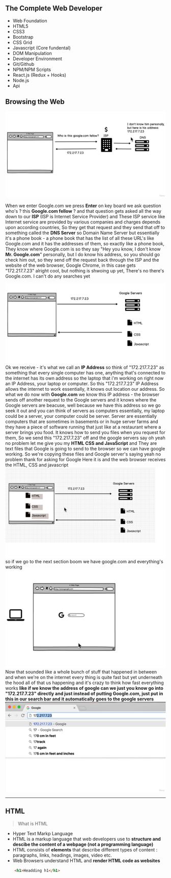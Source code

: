 ## The Complete Web Developer
* Web Foundation
* HTML5
* CSS3
* Bootstrap
* CSS Grid
* Javascript (Core fundental)
* DOM Manipulation
* Developer Environment
* Git/Github
* NPM/NPM Scripts
* React.js (Redux  + Hooks)
* Node.js
* Api

## Browsing the Web
![Image](./images/1.1-browsing-the-web.png)

When we enter Google.com we press __Enter__ on key board we ask question who's ? this __Google.com fellow__ ? and that question gets asked all the way down to our __ISP__ (ISP is Internet Service Provider) and These ISP service like Internet service are provided by various companies and charges depends upon according countries, So they get that request and they send that off to something called the __DNS Server__ so Domain Name Server but essentially it's a phone book - a phone book that has the list of all these URL's like Google.com and it has the addresses of them, so exactly like a phone book, They know where Google.com is so they say "Hey you know, I don't know __Mr. Google.com__" personally, but I do know his address, so you should go check him out, so they send off the request back through the ISP and the website of the web browser, Google Chrome, in this case gets "172.217.7.23" alright cool, but nothing is shwoing up yet, There's no there's Google.com. I can't do any searches yet

![Image](./images/1.2-browsing-the-web.png)
Ok we receive - it's what we call an __IP Address__ so think of "172.217.7.23" as something that every single computer has one, anything that's connected to the internet has its own address so the laptop that i'm working on right now an IP Address, your laptop or computer. So this "172.217.7.23" IP Address allows the internet to work essentially, it knows out location our address. So what we do now with __Google.com__ we know this IP address - the browser sends off another request to the Google servers and it knows where the Google servers are beacuse, well because we have this address so we go seek it out and you can think of servers as computers essentially, my laptop could be a server, your computer could be server. Server are essentially computers that are sometimes in basements or in huge server farms and they have a piece of software running that just like at a restaurant where a server brings you food. It knows how to send you files when you request for them, So we send this "172.217.7.23" off and the google servers say oh yeah no problem let me give you my __HTML CSS and JavaScript__ and They are text files that Google is going to send to the browser so we can have google working. So we're copying these files and Google server's saying yeah no problem thank for asking for Google Here it is and the web browser receives the HTML, CSS and javascript
![Image](./images/1.3-browsing-the-web.png)
so if we go to the next section boom we have google.com and everything's working 
![Image](./images/1.4-browsing-the-web.png)
Now that sounded like a whole bunch of stuff that happened in between and when we're on the internet every thing is quite fast but yet underneath the hood all of that us happening and it's crazy to think how fast everything works __like if we know the address of google can we just you know go into "172.217.7.23" directly and just instead of putting Google.com, just put in this in our search bar and it automatically goes to the google servers__
![Image](./images/1.5-browsing-the-web.png)

---
## HTML
> What is HTML 
* Hyper Text Markp Language
* HTML is a markup language that web developers use to __structure and descibe the content of a webpage (not a programming language)__ 
* HTML consists of __elements__ that describe different types of content : paragraphs, links, headings, images, video etc.
* Web Browsers understand HTML and __render HTML code as websites__

```html
    <h1>Headding h1</h1>
```
